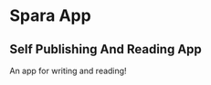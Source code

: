 # Spara App

## **S**elf **P**ublishing **A**nd **R**eading **A**pp

An app for writing and reading!
